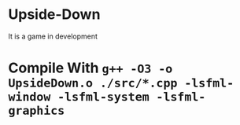 # Upside-Down
It is a game in development

# Compile With `g++ -O3 -o UpsideDown.o ./src/*.cpp -lsfml-window -lsfml-system -lsfml-graphics` 
